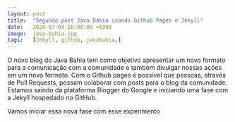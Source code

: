 ```yaml
---
layout: post
title:  "Segundo post Java Bahia usando Github Pages e Jekyll"
date:   2020-07-03 20:00:00 +0300
image:  java-bahia.jpg
tags:   [Jekyll, github, javabahia,]
---
```


O novo blog do Java Bahia tem como objetivo apresentar um novo formato para a comunicação com a comunidade e também divulgar nossas ações em um novo formato. Com o Github pages é possível que pessoas, através de Pull Requests, possam colaborar com posts para o blog da comunidade. Estamos saindo da plataforma Blogger do Google e iniciando uma fase com a Jekyll hospedado no GitHub.

Vamos iniciar essa nova fase com esse experimento

[jekyll-docs]: https://jekyllrb.com/docs/home
[jekyll-gh]:   https://github.com/jekyll/jekyll
[jekyll-talk]: https://talk.jekyllrb.com/
